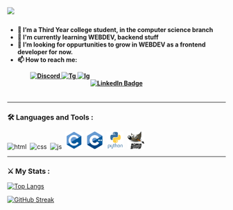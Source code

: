 <h1>
  <div id = "yo" align = "centre">
    <img src="https://media.tenor.com/ONb9qleJvVkAAAAC/zoro-sleep.gif" width="550"/>
  </div>
</h1>  
<h4>

- 🔭 I’m a Third Year college student, in the computer science branch
- 🔨 I'm currently learning WEBDEV, backend stuff
- 🌱 I’m looking for oppurtunities to grow in WEBDEV as a frontend developer for now.
- 📫 How to reach me: 
<div id="badges3">
  &nbsp;&nbsp;&nbsp;&nbsp;&nbsp;&nbsp;&nbsp;&nbsp;&nbsp;&nbsp;&nbsp;&nbsp;&nbsp;&nbsp;&nbsp;
  <a href = "https://discordapp.com/users/730667988969193513">
  <img src="https://www.svgrepo.com/show/353655/discord-icon.svg" alt="Discord" width="30"/>
  </a><nobr>
  <a href = "https://t.me/aryanc193">
  <img src="https://upload.wikimedia.org/wikipedia/commons/8/82/Telegram_logo.svg" alt="Tg" width="30"/>
  </a>
  <a href = "https://msng.link/o?aryan.c193=ig">
  <img src="https://upload.wikimedia.org/wikipedia/commons/thumb/e/e7/Instagram_logo_2016.svg/2048px-Instagram_logo_2016.svg.png" alt="Ig" width="30"/>
  </a>
</div>
  
<div id="badges" align="center">
  <a href = "https://www.linkedin.com/in/aryan-choudhary-a0b442203/">
  <img src="https://img.shields.io/badge/LinkedIn-blue?style=for-the-badge&logo=linkedin&logoColor=white" alt="LinkedIn Badge"/>
  </a>
</div>
<div id="badges2" align="center">
  <img src="https://komarev.com/ghpvc/?username=aryanc193&style=flat-square&color=blue" alt=""/>
</div>
</h4>

---

### :hammer_and_wrench: Languages and Tools :
<div>
  <img src="https://upload.wikimedia.org/wikipedia/commons/thumb/3/38/HTML5_Badge.svg/2048px-HTML5_Badge.svg.png" title="html" alt="html" width="40" height="40"/>&nbsp;
  <img src="https://upload.wikimedia.org/wikipedia/commons/thumb/6/62/CSS3_logo.svg/2048px-CSS3_logo.svg.png" title="css" alt="css" width="40" height="40"/>&nbsp;
  <img src="https://cdn.worldvectorlogo.com/logos/javascript-1.svg" title="js" alt="js" width="40" height="40"/>&nbsp;
  <img src="https://raw.githubusercontent.com/devicons/devicon/1119b9f84c0290e0f0b38982099a2bd027a48bf1/icons/c/c-original.svg" title="C" alt="C" width="40" height="40"/>&nbsp;
  <img src="https://raw.githubusercontent.com/devicons/devicon/1119b9f84c0290e0f0b38982099a2bd027a48bf1/icons/cplusplus/cplusplus-original.svg" title="C++" alt="C++" width="40" height="40"/>&nbsp;
  <img src="https://raw.githubusercontent.com/devicons/devicon/1119b9f84c0290e0f0b38982099a2bd027a48bf1/icons/python/python-original-wordmark.svg" title="Python" alt="Python" width="40" height="40"/>&nbsp;
  <img src="https://raw.githubusercontent.com/devicons/devicon/1119b9f84c0290e0f0b38982099a2bd027a48bf1/icons/gimp/gimp-original-wordmark.svg" title="gimp" alt="gimp" width="40" height="40"/>&nbsp;
</div>

---

### :crossed_swords: My Stats :
[![Top Langs](https://github-readme-stats.vercel.app/api/top-langs/?username=aryanc193&layout=compact&theme=vision-friendly-dark)](https://github.com/anuraghazra/github-readme-stats)

[![GitHub Streak](http://github-readme-streak-stats.herokuapp.com?user=aryanc193&theme=merko&hide_border=true&date_format=M%20j%5B%2C%20Y%5D)](https://git.io/streak-stats)

